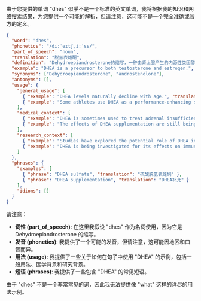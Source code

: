 由于您提供的单词 "dhes" 似乎不是一个标准的英文单词，我将根据我的知识和网络搜索结果，为您提供一个可能的解析，但请注意，这可能不是一个完全准确或官方的定义。

```json
{
  "word": "dhes",
  "phonetics": "/diːˈeɪtʃˌiːˈɛs/",
  "part_of_speech": "noun",
  "translation": "脱氢表雄酮",
  "definition": "Dehydroepiandrosterone的缩写，一种由肾上腺产生的内源性类固醇激素原。",
  "example": "DHEA is a precursor to both testosterone and estrogen.",
  "synonyms": ["Dehydroepiandrosterone", "androstenolone"],
  "antonyms": [],
  "usage": {
    "general_usage": [
      { "example": "DHEA levels naturally decline with age.", "translation": "DHEA水平随着年龄的增长而自然下降。" },
      { "example": "Some athletes use DHEA as a performance-enhancing supplement.", "translation": "一些运动员使用DHEA作为提高运动表现的补充剂。" }
    ],
    "medical_context": [
      { "example": "DHEA is sometimes used to treat adrenal insufficiency.", "translation": "DHEA有时用于治疗肾上腺皮质功能不全。" },
      { "example": "The effects of DHEA supplementation are still being studied.", "translation": "DHEA补充剂的效果仍在研究中。" }
    ],
    "research_context": [
      { "example": "Studies have explored the potential role of DHEA in cognitive function.", "translation": "研究已经探讨了DHEA在认知功能中的潜在作用。" },
      { "example": "DHEA is being investigated for its effects on immune function.", "translation": "DHEA正在被研究其对免疫功能的影响。" }
    ]
  },
  "phrases": {
    "examples": [
      { "phrase": "DHEA sulfate", "translation": "硫酸脱氢表雄酮" },
      { "phrase": "DHEA supplementation", "translation": "DHEA补充" }
    ],
    "idioms": []
  }
}
```

请注意：

*   **词性 (part\_of\_speech)**: 在这里我假设 "dhes" 作为名词使用，因为它是 Dehydroepiandrosterone 的缩写。
*   **发音 (phonetics)**: 我提供了一个可能的发音，但请注意，这可能因地区和口音而异。
*   **用法 (usage)**: 我提供了一些关于如何在句子中使用 "DHEA" 的示例，包括一般用法、医学背景和研究背景。
*   **短语 (phrases)**: 我提供了一些包含 "DHEA" 的常见短语。

由于 "dhes" 不是一个非常常见的词，因此我无法提供像 "what" 这样的详尽的用法示例。 